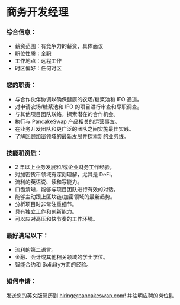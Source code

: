 # 商务开发经理

### 综合信息：

* 薪资范围：有竞争力的薪资，具体面议
* 职位性质：全职
* 工作地点：远程工作
* 时区偏好：任何时区

### 您的职责：

* 与合作伙伴协调以确保健康的农场/糖浆池和 IFO 通道。&#x20;
* 对申请农场/糖浆池和 IFO 的项目进行审查和尽职调查。
* 与其他项目团队联络，探索潜在的合作机会。&#x20;
* 执行与 PancakeSwap 产品相关的运营事宜。&#x20;
* 在业务开发团队和更广泛的团队之间实施最佳实践。&#x20;
* 了解回顾加密领域的最新发展并探索新的业务线。

### 技能和资质：

* 2 年以上业务发展和/或企业财务工作经验。&#x20;
* 对加密货币领域有深刻理解，尤其是 DeFi。&#x20;
* 流利的英语说、读和写能力。&#x20;
* 口齿清晰，能够与项目团队进行有效的对话。&#x20;
* 能够主动跟上区块链/加密领域的最新趋势。&#x20;
* 分析项目时非常注重细节。&#x20;
* 具有独立工作和创新能力。
* 可以应对高压和快节奏的工作环境。

### 最好满足以下：

* 流利的第二语言。&#x20;
* 金融、会计或其他相关领域的学士学位。&#x20;
* 智能合约和 Solidity方面的经验。

### 如何申请：

&#x20;发送您的英文版简历到 hiring@pancakeswap.com! 并注明应聘的岗位🐰。
